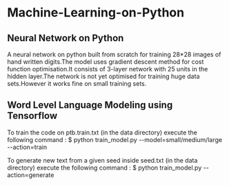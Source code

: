 # Machine-Learning-on-Python

## Neural Network on Python

A neural network on python built from scratch for training 28*28 images of hand written digits.The model uses gradient 
descent method for cost function optimisation.It consists of 3-layer network with 25 units in the hidden layer.The network
is not yet optimised for training huge data sets.However it works fine on small training sets.

## Word Level Language Modeling using Tensorflow

To train the code on ptb.train.txt (in the data directory) execute the following command :
$ python train_model.py --model=small/medium/large --action=train

To generate new text from a given seed inside seed.txt (in the data directory) execute the following command :
$ python train_model.py --action=generate

